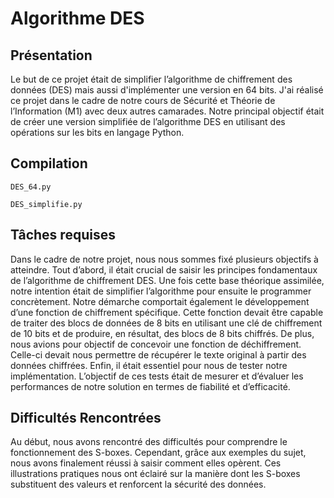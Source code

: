 # Algorithme DES

## Présentation

Le but de ce projet était de simplifier l’algorithme de chiffrement des données (DES) mais aussi d'implémenter une version en 64 bits. 
J'ai réalisé ce projet dans le cadre de notre cours de
Sécurité et Théorie de l’Information (M1) avec deux autres camarades. Notre principal objectif était de créer
une version simplifiée de l’algorithme DES en utilisant des opérations sur les bits
en langage Python.

## Compilation 

`DES_64.py`

`DES_simplifie.py`


## Tâches requises

Dans le cadre de notre projet, nous nous sommes fixé plusieurs objectifs à
atteindre. Tout d’abord, il était crucial de saisir les principes fondamentaux de
l’algorithme de chiffrement DES. Une fois cette base théorique assimilée, notre intention était de simplifier l’algorithme pour ensuite le programmer concrètement.
Notre démarche comportait également le développement d’une fonction de chiffrement spécifique. Cette fonction devait être capable de traiter des blocs de données
de 8 bits en utilisant une clé de chiffrement de 10 bits et de produire, en résultat,
des blocs de 8 bits chiffrés.
De plus, nous avions pour objectif de concevoir une fonction de déchiffrement.
Celle-ci devait nous permettre de récupérer le texte original à partir des données
chiffrées.
Enfin, il était essentiel pour nous de tester notre implémentation. L’objectif de ces
tests était de mesurer et d’évaluer les performances de notre solution en termes de
fiabilité et d’efficacité.

## Difficultés Rencontrées

Au début, nous avons rencontré des difficultés pour comprendre le fonctionnement des S-boxes. Cependant, grâce aux exemples du sujet, nous avons finalement
réussi à saisir comment elles opèrent. Ces illustrations pratiques nous ont éclairé
sur la manière dont les S-boxes substituent des valeurs et renforcent la sécurité
des données.

